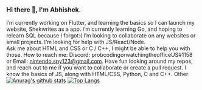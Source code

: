 ### Hi there 👋, I'm Abhishek.


I’m currently working on Flutter, and learning the basics so I can launch my website, Shekwrites as a app.
 I’m currently learning Go, and hoping to relearn SQL because I forgot:(
 I’m looking to collaborate on any websites or small projects.
 I’m looking for help with JS/React/Node.  
 Ask me about HTML and CSS or C / C++, I might be able to help you with those.
 How to reach me: Discord: probcodingorwatchingtheofficeUS#1158 or Email: nintendo.spy123@gmail.com.
Have fun looking around my repos, and reach out to me if you want to collaborate or create a pull request.
I know the basics of JS, along with HTML/CSS, Python, C and C++.
Other
[![Anurag's github stats](https://github-readme-stats.vercel.app/api?username=abhishekshahane)](https://github.com/anuraghazra/github-readme-stats)
[![Top Langs](https://github-readme-stats.vercel.app/api/top-langs/?username=abhishekshahane)](https://github.com/anuraghazra/github-readme-stats)
